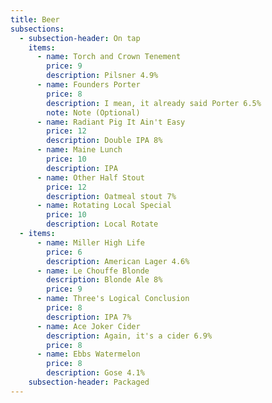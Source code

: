 ```yaml
---
title: Beer
subsections:
  - subsection-header: On tap
    items:
      - name: Torch and Crown Tenement
        price: 9
        description: Pilsner 4.9%
      - name: Founders Porter
        price: 8
        description: I mean, it already said Porter 6.5%
        note: Note (Optional)
      - name: Radiant Pig It Ain't Easy
        price: 12
        description: Double IPA 8%
      - name: Maine Lunch
        price: 10
        description: IPA
      - name: Other Half Stout
        price: 12
        description: Oatmeal stout 7%
      - name: Rotating Local Special
        price: 10
        description: Local Rotate
  - items:
      - name: Miller High Life
        price: 6
        description: American Lager 4.6%
      - name: Le Chouffe Blonde
        description: Blonde Ale 8%
        price: 9
      - name: Three's Logical Conclusion
        price: 8
        description: IPA 7%
      - name: Ace Joker Cider
        description: Again, it's a cider 6.9%
        price: 8
      - name: Ebbs Watermelon
        price: 8
        description: Gose 4.1%
    subsection-header: Packaged
---
```

